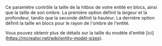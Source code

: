  Ce paramètre contrôle la taille de la hitbox de votre entité en blocs, ainsi que la taille de son ombre. La première option définit la largeur et la profondeur, tandis que la seconde définit la hauteur. La dernière option définit la taille en blocs pour le rayon de l'ombre de l'entité.

 Vous pouvez obtenir plus de détails sur la taille du modèle d'entité \[ici\] (https://mcreator.net/wiki/entity-model-sizes).